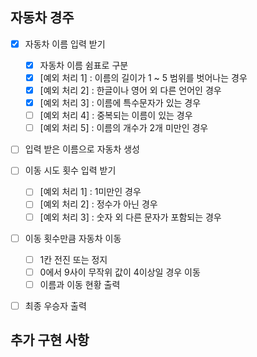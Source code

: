 ## 자동차 경주

- [X] 자동차 이름 입력 받기
  - [X] 자동차 이름 쉼표로 구분
  - [X] [예외 처리 1] : 이름의 길이가 1 ~ 5 범위를 벗어나는 경우
  - [X] [예외 처리 2] : 한글이나 영어 외 다른 언어인 경우
  - [X] [예외 처리 3] : 이름에 특수문자가 있는 경우
  - [ ] [예외 처리 4] : 중복되는 이름이 있는 경우
  - [ ] [예외 처리 5] : 이름의 개수가 2개 미만인 경우

- [ ] 입력 받은 이름으로 자동차 생성

- [ ] 이동 시도 횟수 입력 받기
  - [ ] [예외 처리 1] : 1미만인 경우
  - [ ] [예외 처리 2] : 정수가 아닌 경우
  - [ ] [예외 처리 3] : 숫자 외 다른 문자가 포함되는 경우

- [ ] 이동 횟수만큼 자동차 이동
  - [ ] 1칸 전진 또는 정지
  - [ ] 0에서 9사이 무작위 값이 4이상일 경우 이동
  - [ ] 이름과 이동 현황 출력

- [ ] 최종 우승자 출력

## 추가 구현 사항
